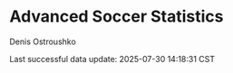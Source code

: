 # Advanced Soccer Statistics
Denis Ostroushko

<!-- gfm -->

Last successful data update: 2025-07-30 14:18:31 CST
